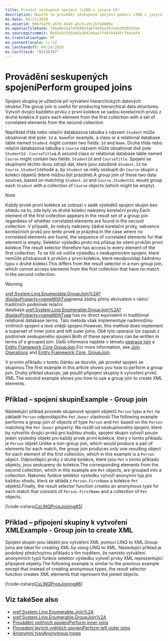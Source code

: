 ```yaml
---
title: Provést seskupená spojení (LINQ v jazyce C#)
description: Naučte se provádět seskupená spojení pomocí LINQ v jazyce C#.
ms.date: 04/22/2020
ms.assetid: 9667daf9-a5fd-4b43-a5c4-a9c2b744000e
ms.openlocfilehash: 740a861da7dfb9653a874d5baf67eeb2030555b4
ms.sourcegitcommit: 8b02d42f93adda304246a47f49f6449fc74a3af4
ms.translationtype: MT
ms.contentlocale: cs-CZ
ms.lasthandoff: 04/24/2020
ms.locfileid: "82135747"
---
```

# <a name="perform-grouped-joins"></a><span data-ttu-id="251a6-103">Provádění seskupených spojení</span><span class="sxs-lookup"><span data-stu-id="251a6-103">Perform grouped joins</span></span>

<span data-ttu-id="251a6-104">Spojení skupiny je užitečné při vytváření hierarchických datových struktur.</span><span class="sxs-lookup"><span data-stu-id="251a6-104">The group join is useful for producing hierarchical data structures.</span></span> <span data-ttu-id="251a6-105">Vytvoří dvojici každého prvku z první kolekce se sadou korelačních prvků z druhé kolekce.</span><span class="sxs-lookup"><span data-stu-id="251a6-105">It pairs each element from the first collection with a set of correlated elements from the second collection.</span></span>

<span data-ttu-id="251a6-106">Například třída nebo relační databázová tabulka s názvem `Student` může obsahovat dvě pole: `Id` a. `Name`</span><span class="sxs-lookup"><span data-stu-id="251a6-106">For example, a class or a relational database table named `Student` might contain two fields: `Id` and `Name`.</span></span> <span data-ttu-id="251a6-107">Druhá třída nebo relační databázová tabulka s `Course` názvem může obsahovat dvě pole `StudentId` : `CourseTitle`a.</span><span class="sxs-lookup"><span data-stu-id="251a6-107">A second class or relational database table named `Course` might contain two fields: `StudentId` and `CourseTitle`.</span></span> <span data-ttu-id="251a6-108">Spojení se skupinami těchto dvou zdrojů dat, které jsou založené `Student.Id` na `Course.StudentId`shodě a, by `Student` se měly seskupit do `Course` skupin s kolekcí objektů (které můžou být prázdné).</span><span class="sxs-lookup"><span data-stu-id="251a6-108">A group join of these two data sources, based on matching `Student.Id` and `Course.StudentId`, would group each `Student` with a collection of `Course` objects (which might be empty).</span></span>

> [!NOTE]
> <span data-ttu-id="251a6-109">Každý prvek první kolekce se zobrazí v sadě výsledků spojení skupin bez ohledu na to, zda byly ve druhé kolekci nalezeny korelační prvky.</span><span class="sxs-lookup"><span data-stu-id="251a6-109">Each element of the first collection appears in the result set of a group join regardless of whether correlated elements are found in the second collection.</span></span> <span data-ttu-id="251a6-110">V případě, že nebyly nalezeny žádné korelační prvky, sekvence korelačních prvků pro tento prvek je prázdná.</span><span class="sxs-lookup"><span data-stu-id="251a6-110">In the case where no correlated elements are found, the sequence of correlated elements for that element is empty.</span></span> <span data-ttu-id="251a6-111">Selektor výsledku proto má přístup ke všem prvkům první kolekce.</span><span class="sxs-lookup"><span data-stu-id="251a6-111">The result selector therefore has access to every element of the first collection.</span></span> <span data-ttu-id="251a6-112">To se liší od voliče výsledku v neskupinovém spojení, které nemůže přistupovat k prvkům z první kolekce, které neodpovídají žádnému typu v druhé kolekci.</span><span class="sxs-lookup"><span data-stu-id="251a6-112">This differs from the result selector in a non-group join, which cannot access elements from the first collection that have no match in the second collection.</span></span>

> [!WARNING]
> <span data-ttu-id="251a6-113"><xref:System.Linq.Enumerable.GroupJoin%2A?displayProperty=nameWithType>nemá žádný přímý ekvivalent v rámci tradičních podmínek relační databáze.</span><span class="sxs-lookup"><span data-stu-id="251a6-113"><xref:System.Linq.Enumerable.GroupJoin%2A?displayProperty=nameWithType> has no direct equivalent in traditional relational database terms.</span></span> <span data-ttu-id="251a6-114">Tato metoda však implementuje nadmnožinu vnitřních spojení a levé vnější spojení.</span><span class="sxs-lookup"><span data-stu-id="251a6-114">However, this method does implement a superset of inner joins and left outer joins.</span></span> <span data-ttu-id="251a6-115">Obě tyto operace lze zapsat z podmínek seskupeného spojení.</span><span class="sxs-lookup"><span data-stu-id="251a6-115">Both of these operations can be written in terms of a grouped join.</span></span> <span data-ttu-id="251a6-116">Další informace najdete v tématu [operace join](../programming-guide/concepts/linq/join-operations.md) a [Entity Framework Core GroupJoin](https://docs.microsoft.com/ef/core/querying/complex-query-operators#groupjoin).</span><span class="sxs-lookup"><span data-stu-id="251a6-116">For more information, see [Join Operations](../programming-guide/concepts/linq/join-operations.md) and [Entity Framework Core, GroupJoin](https://docs.microsoft.com/ef/core/querying/complex-query-operators#groupjoin).</span></span>

<span data-ttu-id="251a6-117">V prvním příkladu v tomto článku se dozvíte, jak provést spojení se skupinou.</span><span class="sxs-lookup"><span data-stu-id="251a6-117">The first example in this article shows you how to perform a group join.</span></span> <span data-ttu-id="251a6-118">Druhý příklad ukazuje, jak použít připojení skupiny k vytvoření prvků XML.</span><span class="sxs-lookup"><span data-stu-id="251a6-118">The second example shows you how to use a group join to create XML elements.</span></span>

## <a name="example---group-join"></a><span data-ttu-id="251a6-119">Příklad – spojení skupin</span><span class="sxs-lookup"><span data-stu-id="251a6-119">Example - Group join</span></span>

<span data-ttu-id="251a6-120">Následující příklad provede skupinové spojení objektů `Person` typu a `Pet` na základě `Person` odpovídajícího `Pet.Owner` vlastnosti.</span><span class="sxs-lookup"><span data-stu-id="251a6-120">The following example performs a group join of objects of type `Person` and `Pet` based on the `Person` matching the `Pet.Owner` property.</span></span> <span data-ttu-id="251a6-121">Na rozdíl od neskupinového spojení, které by vytvořilo dvojici prvků pro každou shodu, spojení skupin vytvoří pouze jeden výsledný objekt pro každý prvek první kolekce, který v tomto příkladu je `Person` objekt.</span><span class="sxs-lookup"><span data-stu-id="251a6-121">Unlike a non-group join, which would produce a pair of elements for each match, the group join produces only one resulting object for each element of the first collection, which in this example is a `Person` object.</span></span> <span data-ttu-id="251a6-122">Odpovídající prvky z druhé kolekce, které jsou `Pet` v tomto příkladu objekty, jsou seskupeny do kolekce.</span><span class="sxs-lookup"><span data-stu-id="251a6-122">The corresponding elements from the second collection, which in this example are `Pet` objects, are grouped into a collection.</span></span> <span data-ttu-id="251a6-123">Nakonec funkce selektor výsledku vytvoří anonymní typ pro každou shodu, která se skládá z `Person.FirstName` a kolekce `Pet` objektů.</span><span class="sxs-lookup"><span data-stu-id="251a6-123">Finally, the result selector function creates an anonymous type for each match that consists of `Person.FirstName` and a collection of `Pet` objects.</span></span>

[!code-csharp[CsLINQProgJoining#5](~/samples/snippets/csharp/concepts/linq/how-to-perform-grouped-joins_1.cs)]

## <a name="example---group-join-to-create-xml"></a><span data-ttu-id="251a6-124">Příklad – připojení skupiny k vytvoření XML</span><span class="sxs-lookup"><span data-stu-id="251a6-124">Example - Group join to create XML</span></span>

<span data-ttu-id="251a6-125">Spojení skupin jsou ideální pro vytváření XML pomocí LINQ to XML.</span><span class="sxs-lookup"><span data-stu-id="251a6-125">Group joins are ideal for creating XML by using LINQ to XML.</span></span> <span data-ttu-id="251a6-126">Následující příklad je podobný předchozímu příkladu s tím rozdílem, že namísto vytváření anonymních typů funkce selektor výsledku vytvoří prvky XML reprezentující připojené objekty.</span><span class="sxs-lookup"><span data-stu-id="251a6-126">The following example is similar to the previous example except that instead of creating anonymous types, the result selector function creates XML elements that represent the joined objects.</span></span>

[!code-csharp[CsLINQProgJoining#6](~/samples/snippets/csharp/concepts/linq/how-to-perform-grouped-joins_2.cs)]

## <a name="see-also"></a><span data-ttu-id="251a6-127">Viz také</span><span class="sxs-lookup"><span data-stu-id="251a6-127">See also</span></span>

- <xref:System.Linq.Enumerable.Join%2A>
- <xref:System.Linq.Enumerable.GroupJoin%2A>
- [<span data-ttu-id="251a6-128">Provádění vnitřních spojení</span><span class="sxs-lookup"><span data-stu-id="251a6-128">Perform inner joins</span></span>](perform-inner-joins.md)
- [<span data-ttu-id="251a6-129">Provedení levých vnějších spojení</span><span class="sxs-lookup"><span data-stu-id="251a6-129">Perform left outer joins</span></span>](perform-left-outer-joins.md)
- [<span data-ttu-id="251a6-130">Anonymní typy</span><span class="sxs-lookup"><span data-stu-id="251a6-130">Anonymous types</span></span>](../programming-guide/classes-and-structs/anonymous-types.md)
